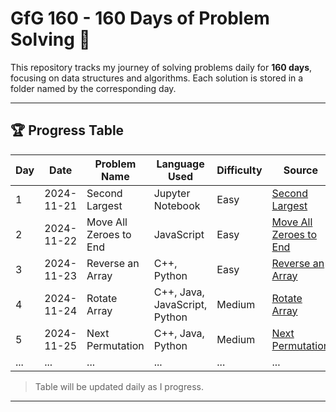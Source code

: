 # GfG 160 - 160 Days of Problem Solving 🎯

This repository tracks my journey of solving problems daily for **160 days**, focusing on data structures and algorithms. Each solution is stored in a folder named by the corresponding day.

---

## 🏆 Progress Table  

| Day | Date       | Problem Name              | Language Used                     | Difficulty    | Source                                |
|-----|------------|---------------------------|-----------------------------------|---------------|---------------------------------------|
| 1   | 2024-11-21 | Second Largest            | Jupyter Notebook                  | Easy          | [Second Largest](day1/)               |
| 2   | 2024-11-22 | Move All Zeroes to End    | JavaScript                        | Easy          | [Move All Zeroes to End](day2/)       |
| 3   | 2024-11-23 | Reverse an Array          | C++, Python                       | Easy          | [Reverse an Array](day3/)             |
| 4   | 2024-11-24 | Rotate Array              | C++, Java, JavaScript, Python     | Medium        | [Rotate Array](day4/)                 |
| 5   | 2024-11-25 | Next Permutation          | C++, Java, Python                 | Medium        | [Next Permutation](day5/)             |
| ... | ...        | ...                       | ...                               | ...           | ...                                   |

> Table will be updated daily as I progress.

---
